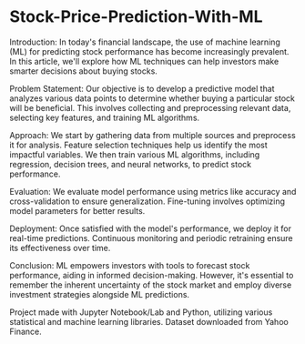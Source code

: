 # Stock-Price-Prediction-With-ML
Introduction:
In today's financial landscape, the use of machine learning (ML) for predicting stock performance has become increasingly prevalent. In this article, we'll explore how ML techniques can help investors make smarter decisions about buying stocks.

Problem Statement:
Our objective is to develop a predictive model that analyzes various data points to determine whether buying a particular stock will be beneficial. This involves collecting and preprocessing relevant data, selecting key features, and training ML algorithms.

Approach:
We start by gathering data from multiple sources and preprocess it for analysis. Feature selection techniques help us identify the most impactful variables. We then train various ML algorithms, including regression, decision trees, and neural networks, to predict stock performance.

Evaluation:
We evaluate model performance using metrics like accuracy and cross-validation to ensure generalization. Fine-tuning involves optimizing model parameters for better results.

Deployment:
Once satisfied with the model's performance, we deploy it for real-time predictions. Continuous monitoring and periodic retraining ensure its effectiveness over time.

Conclusion:
ML empowers investors with tools to forecast stock performance, aiding in informed decision-making. However, it's essential to remember the inherent uncertainty of the stock market and employ diverse investment strategies alongside ML predictions.

Project made with Jupyter Notebook/Lab and Python, utilizing various statistical and machine learning libraries. Dataset downloaded from Yahoo Finance.
